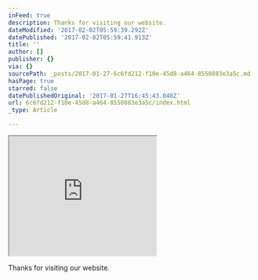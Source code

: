 ```yaml
---
inFeed: true
description: Thanks for visiting our website.
dateModified: '2017-02-02T05:59:39.292Z'
datePublished: '2017-02-02T05:59:41.913Z'
title: ''
author: []
publisher: {}
via: {}
sourcePath: _posts/2017-01-27-6c6fd212-f10e-45d8-a464-8550883e3a5c.md
hasPage: true
starred: false
datePublishedOriginal: '2017-01-27T16:45:43.040Z'
url: 6c6fd212-f10e-45d8-a464-8550883e3a5c/index.html
_type: Article

---
```

<iframe src="https://the-grid.github.io/ed-userhtml/?g=eJx9jjEOwjAMRWd6CuM9DQtLlYQTMHEAZIppKyVt5HigtydVBxbE5v_0pGeXoega2aPyWw3FaZg76HlWFgzNwVFwR2PgNinDlSsFY4KzFROMwi-Po2rurC3p3JZqpU1q-yXZoqSlpZIvG_dViCSyIijJwOrxrkvG4KY0AMW6vxGExyJPFo8nhCL9n8p-_ajY_U2bQ_MBg9BM6g" height="244" style=""></iframe>

Thanks for visiting our website.
